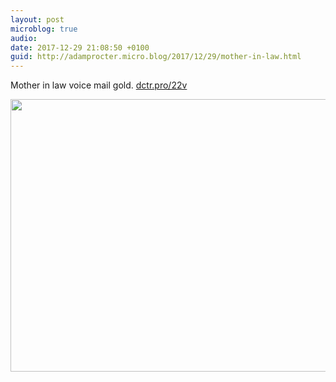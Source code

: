 ```yaml
---
layout: post
microblog: true
audio: 
date: 2017-12-29 21:08:50 +0100
guid: http://adamprocter.micro.blog/2017/12/29/mother-in-law.html
---
```

Mother in law voice mail gold. [dctr.pro/22v](http://dctr.pro/22v)

<img src="http://discursive.adamprocter.co.uk/uploads/2017/567a39be3a.jpg" width="600" height="436" />
